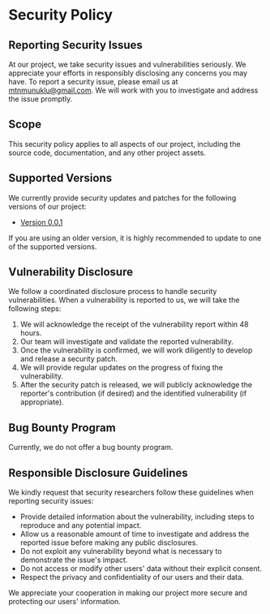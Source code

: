 # Security Policy

## Reporting Security Issues

At our project, we take security issues and vulnerabilities seriously. We appreciate your efforts in responsibly disclosing any concerns you may have. To report a security issue, please email us at mtnmunuklu@gmail.com. We will work with you to investigate and address the issue promptly.

## Scope

This security policy applies to all aspects of our project, including the source code, documentation, and any other project assets.

## Supported Versions

We currently provide security updates and patches for the following versions of our project:

- [Version 0.0.1](https://github.com/mtnmunuklu/alterix/releases/tag/v0.0.1)

If you are using an older version, it is highly recommended to update to one of the supported versions.

## Vulnerability Disclosure

We follow a coordinated disclosure process to handle security vulnerabilities. When a vulnerability is reported to us, we will take the following steps:

1. We will acknowledge the receipt of the vulnerability report within 48 hours.
2. Our team will investigate and validate the reported vulnerability.
3. Once the vulnerability is confirmed, we will work diligently to develop and release a security patch.
4. We will provide regular updates on the progress of fixing the vulnerability.
5. After the security patch is released, we will publicly acknowledge the reporter's contribution (if desired) and the identified vulnerability (if appropriate).

## Bug Bounty Program

Currently, we do not offer a bug bounty program.

## Responsible Disclosure Guidelines

We kindly request that security researchers follow these guidelines when reporting security issues:

- Provide detailed information about the vulnerability, including steps to reproduce and any potential impact.
- Allow us a reasonable amount of time to investigate and address the reported issue before making any public disclosures.
- Do not exploit any vulnerability beyond what is necessary to demonstrate the issue's impact.
- Do not access or modify other users' data without their explicit consent.
- Respect the privacy and confidentiality of our users and their data.

We appreciate your cooperation in making our project more secure and protecting our users' information.